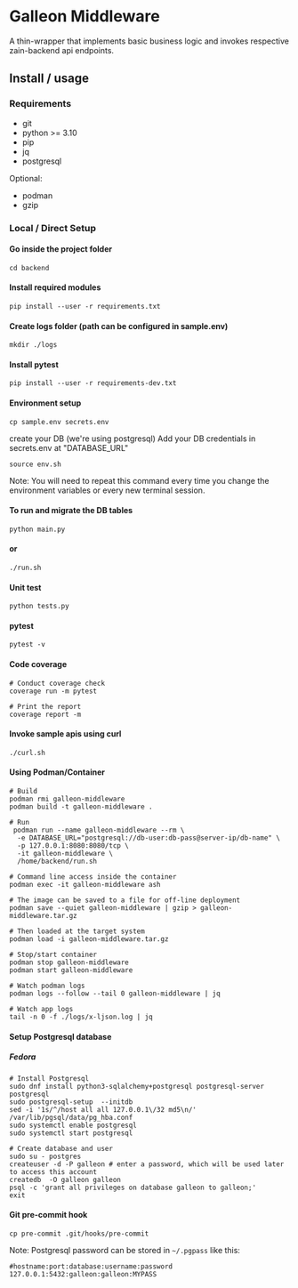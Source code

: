 # Galleon Middleware

A thin-wrapper that implements basic business logic and invokes respective zain-backend api endpoints.

## Install / usage

### Requirements

- git
- python >= 3.10
- pip
- jq
- postgresql

Optional:

- podman
- gzip

### Local / Direct Setup

#### Go inside the project folder

`cd backend`

#### Install required modules

`pip install --user -r requirements.txt`

#### Create logs folder (path can be configured in sample.env)

`mkdir ./logs`

#### Install pytest

`pip install --user -r requirements-dev.txt`

#### Environment setup

`cp sample.env secrets.env`

create your DB (we're using postgresql)
Add your DB credentials in secrets.env at "DATABASE_URL"

`source env.sh`

Note: You will need to repeat this command every time you change the environment variables or every new terminal session.

#### To run and migrate the DB tables

`python main.py`

#### or

`./run.sh`

#### Unit test

`python tests.py`

#### pytest

`pytest -v`

#### Code coverage


```
# Conduct coverage check 
coverage run -m pytest

# Print the report
coverage report -m
```

#### Invoke sample apis using curl

`./curl.sh`

#### Using Podman/Container

```plain
# Build
podman rmi galleon-middleware
podman build -t galleon-middleware .

# Run
 podman run --name galleon-middleware --rm \
  -e DATABASE_URL="postgresql://db-user:db-pass@server-ip/db-name" \
  -p 127.0.0.1:8080:8080/tcp \
  -it galleon-middleware \
  /home/backend/run.sh

# Command line access inside the container
podman exec -it galleon-middleware ash

# The image can be saved to a file for off-line deployment
podman save --quiet galleon-middleware | gzip > galleon-middleware.tar.gz

# Then loaded at the target system
podman load -i galleon-middleware.tar.gz

# Stop/start container
podman stop galleon-middleware
podman start galleon-middleware

# Watch podman logs
podman logs --follow --tail 0 galleon-middleware | jq

# Watch app logs
tail -n 0 -f ./logs/x-ljson.log | jq
```

#### Setup Postgresql database

##### Fedora

```
# Install Postgresql
sudo dnf install python3-sqlalchemy+postgresql postgresql-server postgresql
sudo postgresql-setup  --initdb
sed -i '1s/^/host all all 127.0.0.1\/32 md5\n/' /var/lib/pgsql/data/pg_hba.conf
sudo systemctl enable postgresql
sudo systemctl start postgresql

# Create database and user
sudo su - postgres
createuser -d -P galleon # enter a password, which will be used later to access this account
createdb  -O galleon galleon
psql -c 'grant all privileges on database galleon to galleon;'
exit
```

#### Git pre-commit hook

```
cp pre-commit .git/hooks/pre-commit
```

Note: Postgresql password can be stored in `~/.pgpass` like this:

```
#hostname:port:database:username:password
127.0.0.1:5432:galleon:galleon:MYPASS
```
